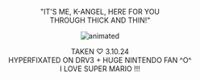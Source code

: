 <p align="center"> "IT'S ME, K-ANGEL, HERE FOR YOU
<br>
THROUGH THICK AND THIN!"</p>
<p align="center">
  <img src="https://cdn.discordapp.com/attachments/1196304361731661864/1220622602528100362/kangel_yayyy.gif?ex=660f9c62&is=65fd2762&hm=954c133980ad85ad83e9c74200f67663390a7ece9bdc8a558009062e8630955d&" alt="animated" />
</p>
<p align="center"> TAKEN ♡ 3.10.24
<br>
HYPERFIXATED ON DRV3 + HUGE NINTENDO FAN ^O^
<br>
I LOVE SUPER MARIO !!!
</p>



